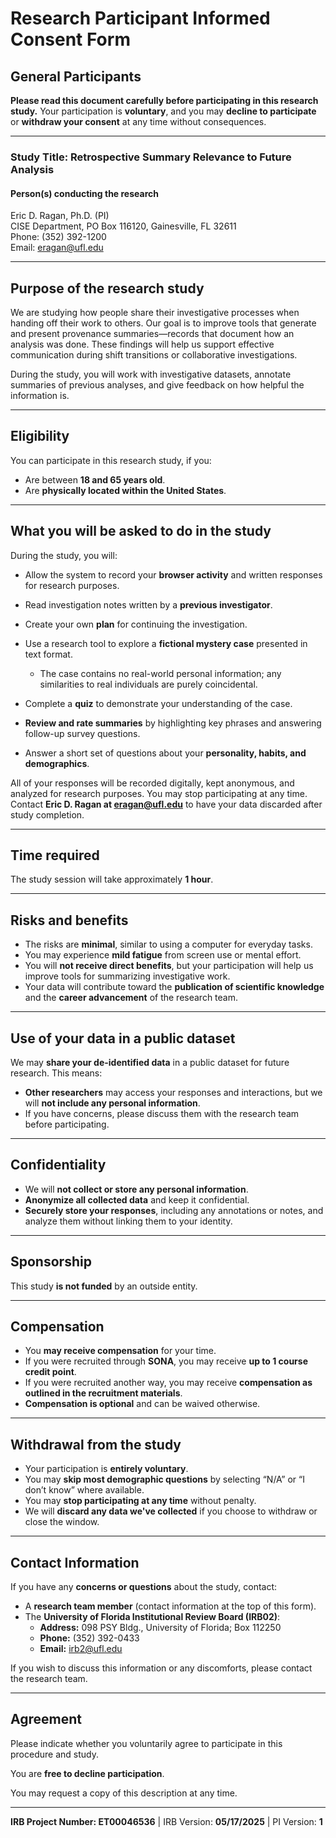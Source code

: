 # Research Participant Informed Consent Form

## General Participants  

**Please read this document carefully before participating in this research study.** Your participation is **voluntary**, and you may **decline to participate** or **withdraw your consent** at any time without consequences.

---

### Study Title: Retrospective Summary Relevance to Future Analysis

#### Person(s) conducting the research

Eric D. Ragan, Ph.D. (PI)  
CISE Department, PO Box 116120, Gainesville, FL 32611  
Phone: (352) 392-1200  
Email: [eragan@ufl.edu](mailto:eragan@ufl.edu)

---

## Purpose of the research study

We are studying how people share their investigative processes when handing off their work to others. Our goal is to improve tools that generate and present provenance summaries—records that document how an analysis was done. These findings will help us support effective communication during shift transitions or collaborative investigations.

During the study, you will work with investigative datasets, annotate summaries of previous analyses, and give feedback on how helpful the information is.

---

## Eligibility

You can participate in this research study, if you:

- Are between **18 and 65 years old**.
- Are **physically located within the United States**.

---

## What you will be asked to do in the study

During the study, you will:

- Allow the system to record your **browser activity** and written responses for research purposes.
- Read investigation notes written by a **previous investigator**.
- Create your own **plan** for continuing the investigation.
- Use a research tool to explore a **fictional mystery case** presented in text format.
  - The case contains no real-world personal information; any similarities to real individuals are purely coincidental.

- Complete a **quiz** to demonstrate your understanding of the case.
- **Review and rate summaries** by highlighting key phrases and answering follow-up survey questions.
- Answer a short set of questions about your **personality, habits, and demographics**.

All of your responses will be recorded digitally, kept anonymous, and analyzed for research purposes. You may stop participating at any time. Contact **Eric D. Ragan at [eragan@ufl.edu](mailto:eragan@ufl.edu)** to have your data discarded after study completion.

---

## Time required

The study session will take approximately **1 hour**.

---

## Risks and benefits

- The risks are **minimal**, similar to using a computer for everyday tasks.
- You may experience **mild fatigue** from screen use or mental effort.
- You will **not receive direct benefits**, but your participation will help us improve tools for summarizing investigative work.
- Your data will contribute toward the **publication of scientific knowledge** and the **career advancement** of the research team.

---

## Use of your data in a public dataset

We may **share your de-identified data** in a public dataset for future research. This means:

- **Other researchers** may access your responses and interactions, but we will **not include any personal information**.
- If you have concerns, please discuss them with the research team before participating.

---

## Confidentiality

- We will **not collect or store any personal information**.
- **Anonymize all collected data** and keep it confidential.
- **Securely store your responses**, including any annotations or notes, and analyze them without linking them to your identity.

---

## Sponsorship

This study **is not funded** by an outside entity.

---

## Compensation

- You **may receive compensation** for your time.
- If you were recruited through **SONA**, you may receive **up to 1 course credit point**.
- If you were recruited another way, you may receive **compensation as outlined in the recruitment materials**.
- **Compensation is optional** and can be waived otherwise.

---

## Withdrawal from the study

- Your participation is **entirely voluntary**.
- You may **skip most demographic questions** by selecting “N/A” or “I don’t know” where available.
- You may **stop participating at any time** without penalty.
- We will **discard any data we've collected** if you choose to withdraw or close the window.

---

## Contact Information

If you have any **concerns or questions** about the study, contact:

- A **research team member** (contact information at the top of this form).
- The **University of Florida Institutional Review Board (IRB02)**:
  - **Address:** 098 PSY Bldg., University of Florida; Box 112250
  - **Phone:** (352) 392-0433
  - **Email:** [irb2@ufl.edu](mailto:irb2@ufl.edu)

If you wish to discuss this information or any discomforts, please contact the research team.

---

## Agreement

Please indicate whether you voluntarily agree to participate in this procedure and study.

You are **free to decline participation**.

You may request a copy of this description at any time.

---

**IRB Project Number: ET00046536** | IRB Version: **05/17/2025** | PI Version: **1**
